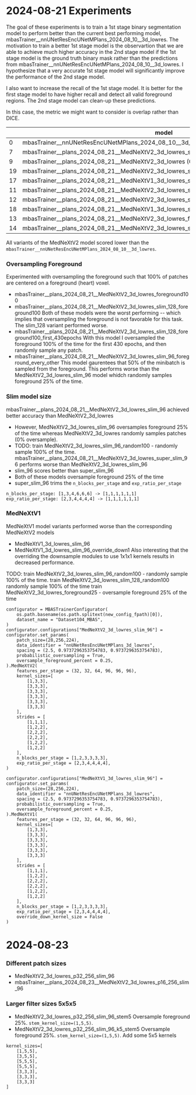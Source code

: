 # 2024-08-21 Experiments
The goal of these experiments is to train a 1st stage binary segmentation model to perform better than the current best performing model, mbasTrainer__nnUNetResEncUNetMPlans_2024_08_10__3d_lowres. The motivation to train a better 1st stage model is the observartion that we are able to achieve much higher accuracy in the 2nd stage model if the 1st stage model is the ground truth binary mask rather than the predictions from mbasTrainer__nnUNetResEncUNetMPlans_2024_08_10__3d_lowres.  I hypothesize that a very accurate 1st stage model will significantly improve the performance of the 2nd stage model.

I also want to increase the recall of the 1st stage model. It is better for the first stage model to have higher recall and detect all valid foreground regions. The 2nd stage model can clean-up these predictions. 

In this case, the metric we might want to consider is overlap rather than DICE.

|    | model                                                                                     |   Rank |   Avg_Rank |   DSC_atrium |   HD95_atrium |
|----|-------------------------------------------------------------------------------------------|--------|------------|--------------|---------------|
|  0 | mbasTrainer__nnUNetResEncUNetMPlans_2024_08_10__3d_lowres                                 |      1 |        1.5 |     0.934025 |       3.39874 |
|  7 | mbasTrainer__plans_2024_08_21__MedNeXtV2_3d_lowres_slim_96   (25% foreground)             |      8 |        8   |     0.931271 |       3.52871 |
|  9 | mbasTrainer__plans_2024_08_21__MedNeXtV2_3d_lowres           (0% foreground)              |     10 |       10.5 |     0.931683 |       3.75624 |
| 19 | mbasTrainer__plans_2024_08_21__MedNeXtV2_3d_lowres_slim_96_foreground_every_other(50% for)|     12 |       11   |     0.930979 |       3.71367 |
| 17 | mbasTrainer__plans_2024_08_21__MedNeXtV1_3d_lowres_slim_96   (25% foreground)             |     13 |       12.5 |     0.930228 |       3.72992 |
| 11 | mbasTrainer__plans_2024_08_21__MedNeXtV2_3d_lowres_slim_128_foreground100_first_430epochs |     14 |       14   |     0.928902 |       3.77922 |
| 12 | mbasTrainer__plans_2024_08_21__MedNeXtV2_3d_lowres_super_slim_96  (25% foreground)        |     15 |       15.5 |     0.928146 |       4.08703 |
| 18 | mbasTrainer__plans_2024_08_21__MedNeXtV1_3d_lowres_slim_96_override_down1                 |     16 |       15.5 |     0.927982 |       3.9724  |
| 13 | mbasTrainer__plans_2024_08_21__MedNeXtV2_3d_lowres_foreground100                          |     17 |       17   |     0.919785 |       5.3186  |
| 14 | mbasTrainer__plans_2024_08_21__MedNeXtV2_3d_lowres_slim_128_foreground100                 |     18 |       18   |     0.908309 |       6.50415 |

All variants of the MedNeXtV2 model scored lower than the `mbasTrainer__nnUNetResEncUNetMPlans_2024_08_10__3d_lowres`.
### Oversampling Foreground
Experimented with oversampling the foreground such that 100% of patches are centered on a foreground (heart) voxel.
* mbasTrainer__plans_2024_08_21__MedNeXtV2_3d_lowres_foreground100
* mbasTrainer__plans_2024_08_21__MedNeXtV2_3d_lowres_slim_128_foreground100
Both of these models were the worst performing -- which implies that oversampling the foreground is not favorable for this task.
The slim_128 variant performed worse.
* mbasTrainer__plans_2024_08_21__MedNeXtV2_3d_lowres_slim_128_foreground100_first_430epochs
With this model I oversampled the foreground 100% of the time for the first 430 epochs, and then randomly sample any patch.
* mbasTrainer__plans_2024_08_21__MedNeXtV2_3d_lowres_slim_96_foreground_every_other
This model gaurentees that 50% of the minibatch is sampled from the foreground. This performs worse than the MedNeXtV2_3d_lowres_slim_96 model whidch randomly samples foreground 25% of the time.
### Slim model size
mbasTrainer__plans_2024_08_21__MedNeXtV2_3d_lowres_slim_96 achieved better accuracy than MedNeXtV2_3d_lowres
* However, MedNeXtV2_3d_lowres_slim_96 oversamples foreground 25% of the time whereas MedNeXtV2_3d_lowres randomly samples patches (0% oversample).
* TODO: train MedNeXtV2_3d_lowres_slim_96_random100 - randomly sample 100% of the time.
mbasTrainer__plans_2024_08_21__MedNeXtV2_3d_lowres_super_slim_96 performs worse than MedNeXtV2_3d_lowres_slim_96
* slim_96 scores better than super_slim_96
* Both of these models oversample foreground 25% of the time
* super_slim_96 trims the `n_blocks_per_stage` and `exp_ratio_per_stage`
```
n_blocks_per_stage: [1,3,4,6,6,6] -> [1,1,1,1,1,1]
exp_ratio_per_stage: [2,3,4,4,4,4] -> [1,1,1,1,1,1]
```
### MedNeXtV1
MedNeXtV1 model variants performed worse than the corresponding MedNeXtV2 models
* MedNeXtV1_3d_lowres_slim_96
* MedNeXtV1_3d_lowres_slim_96_override_down1
Also interesting that the overriding the downsample modules to use 1x1x1 kernels results in decreased performance.

TODO:
train MedNeXtV2_3d_lowres_slim_96_random100 - randomly sample 100% of the time.
train MedNeXtV2_3d_lowres_slim_128_random100 randomly sample 100% of the time
train MedNeXtV2_3d_lowres_foreground25 - oversample foreground 25% of the time

```
configurator = MBASTrainerConfigurator(
    os.path.basename(os.path.splitext(new_config_fpath)[0]),
    dataset_name = "Dataset104_MBAS",
)
configurator.configurations["MedNeXtV2_3d_lowres_slim_96"] = configurator.set_params(
    patch_size=(28,256,224),
    data_identifier = "nnUNetResEncUNetMPlans_3d_lowres",
    spacing = (2.5, 0.9737296353754783, 0.9737296353754783),
    probabilistic_oversampling = True,
    oversample_foreground_percent = 0.25,
).MedNeXtV2(
    features_per_stage = (32, 32, 64, 96, 96, 96),
    kernel_sizes=[
        [1,3,3],
        [3,3,3],
        [3,3,3],
        [3,3,3],
        [3,3,3],
        [3,3,3]
    ],
    strides = [
        [1,1,1],
        [1,2,2],
        [2,2,2],
        [2,2,2],
        [1,2,2],
        [1,2,2]
    ],
    n_blocks_per_stage = [1,2,3,3,3,3],
    exp_ratio_per_stage = [2,3,4,4,4,4],
)

configurator.configurations["MedNeXtV1_3d_lowres_slim_96"] = configurator.set_params(
    patch_size=(28,256,224),
    data_identifier = "nnUNetResEncUNetMPlans_3d_lowres",
    spacing = (2.5, 0.9737296353754783, 0.9737296353754783),
    probabilistic_oversampling = True,
    oversample_foreground_percent = 0.25,
).MedNeXtV1(
    features_per_stage = (32, 32, 64, 96, 96, 96),
    kernel_sizes=[
        [1,3,3],
        [3,3,3],
        [3,3,3],
        [3,3,3],
        [3,3,3],
        [3,3,3]
    ],
    strides = [
        [1,1,1],
        [1,2,2],
        [2,2,2],
        [2,2,2],
        [1,2,2],
        [1,2,2]
    ],
    n_blocks_per_stage = [1,2,3,3,3,3],
    exp_ratio_per_stage = [2,3,4,4,4,4],
    override_down_kernel_size = False
)
```

# 2024-08-23
### Different patch sizes 
* MedNeXtV2_3d_lowres_p32_256_slim_96
* mbasTrainer__plans_2024_08_23__MedNeXtV2_3d_lowres_p16_256_slim_96
### Larger filter sizes 5x5x5
* MedNeXtV2_3d_lowres_p32_256_slim_96_stem5
Oversample foreground 25%.
`stem_kernel_size=(1,5,5)`. 
* MedNeXtV2_3d_lowres_p32_256_slim_96_k5_stem5
Oversample foreground 25%.
`stem_kernel_size=(1,5,5)`.
Add some 5x5 kernels
```
kernel_sizes=[
    [1,5,5],
    [3,5,5],
    [5,5,5],
    [5,5,5],
    [3,3,3],
    [3,3,3],
    [3,3,3]
]
```
